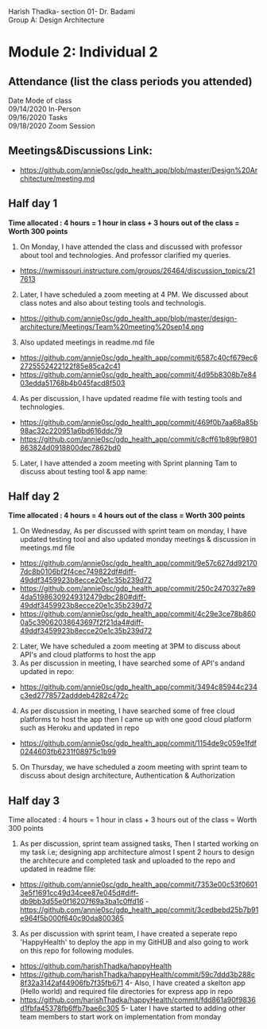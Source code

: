 Harish Thadka- section 01- Dr. Badami  
Group A: Design Architecture
# Module 2: Individual 2

## Attendance (list the class periods you attended)

Date    Mode of class  
09/14/2020 In-Person  
09/16/2020 Tasks  
09/18/2020 Zoom Session

## Meetings&Discussions Link:
- https://github.com/annie0sc/gdp_health_app/blob/master/Design%20Architecture/meeting.md

 ## Half day 1
**Time allocated : 4 hours = 1 hour in class + 3 hours out of the class = Worth 300 points**
1. On Monday, I have attended the class and discussed with professor about tool and technologies. And professor clarified my queries.
- https://nwmissouri.instructure.com/groups/26464/discussion_topics/217613
2. Later, I have scheduled a zoom meeting at 4 PM. We discussed about class notes and also about testing tools and technologis.
- https://github.com/annie0sc/gdp_health_app/blob/master/design-architecture/Meetings/Team%20meeting%20sep14.png
3. Also updated meetings in readme.md file
- https://github.com/annie0sc/gdp_health_app/commit/6587c40cf679ec62725552422122f85e85ca2c41
- https://github.com/annie0sc/gdp_health_app/commit/4d95b8308b7e8403edda51768b4b045facd8f503
4. As per discussion, I have updated readme file with testing tools and technologies.
- https://github.com/annie0sc/gdp_health_app/commit/469f0b7aa68a85b98ac32c220951a6bd616ddc79
- https://github.com/annie0sc/gdp_health_app/commit/c8cff61b89bf9801863824d0918800dec7862bd0
5. Later, I have attended a zoom meeting with Sprint planning Tam to discuss about testing tool & app name:

 ## Half day 2
 **Time allocated : 4 hours = 4 hours out of the class = Worth 300 points**  
 1. On Wednesday,  As per discussed with sprint team on monday, I have updated testing tool and also updated monday meetings & discussion in meetings.md file
 - https://github.com/annie0sc/gdp_health_app/commit/9e57c627dd921707dc8b0106bf2f4cec749822df#diff-49ddf3459923b8ecce20e1c35b239d72
 - https://github.com/annie0sc/gdp_health_app/commit/250c2470327e894da51986309249312479dbc280#diff-49ddf3459923b8ecce20e1c35b239d72
 - https://github.com/annie0sc/gdp_health_app/commit/4c29e3ce78b8600a5c39062038643697f2f21da4#diff-49ddf3459923b8ecce20e1c35b239d72
 2. Later, We have scheduled a zoom meeting at 3PM to discuss about API's and cloud platforms to host the app
 3. As per discussion in meeting, I have searched some of API's andand updated in repo:
 - https://github.com/annie0sc/gdp_health_app/commit/3494c85944c234c3ed2778572adddeb4282c472c
 4. As per discussion in meeting, I have searched some of free cloud platforms to host the app then I came up with one good cloud platform such as Heroku and updated in repo
  - https://github.com/annie0sc/gdp_health_app/commit/1154de9c059e1fdf0244603fb6231f08975c1b99
  5. On Thursday, we have scheduled a zoom meeting with sprint team to discuss about design architecture, Authentication & Authorization

 ## Half day 3
 Time allocated : 4 hours = 1 hour in class + 3 hours out of the class = Worth 300 points   
1. As per discussion, sprint team  assigned tasks, Then I started working on my task i.e; designing app architecture almost I spent 2 hours to design the architecure and completed task and uploaded to the repo and updated in readme file:
- https://github.com/annie0sc/gdp_health_app/commit/7353e00c53f06013e5f1691cc49d34cee87e045d#diff-db9bb3d55e0f16207f69a3ba1c0ffd16
-https://github.com/annie0sc/gdp_health_app/commit/3cedbebd25b7b91e964f5b000f640c90da800365
3. As per discussion with sprint team, I have created a seperate repo 'HappyHealth' to deploy the app in my GitHUB and also going to work on this repo for following modules.
- https://github.com/harishThadka/happyHealth
- https://github.com/harishThadka/happyHealth/commit/59c7ddd3b288c8f32a3142af44906fb7f35fb671
4- Also, I have created a skelton app (Hello world) and required file directories for express app in repo
- https://github.com/harishThadka/happyHealth/commit/fdd861a90f9836d1fbfa45378fb6ffb7bae6c305
5- Later I have started to adding other team members to start work on implementation from monday
